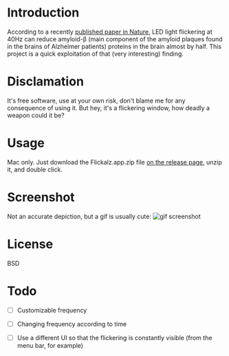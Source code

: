 # Introduction

According to a recently [published paper in Nature](http://www.nature.com/nature/journal/v540/n7632/full/nature20587.html), LED light flickering at 40Hz can reduce amyloid-β (main component of the amyloid plaques found in the brains of Alzheimer patients) proteins in the brain almost by half. This project is a quick exploitation of that (very interesting) finding.

# Disclamation

It's free software, use at your own risk, don't blame me for any consequence of using it. But hey, it's a flickering window, how deadly a weapon could it be?

# Usage

Mac only.
Just download the Flickalz.app.zip file [on the release page](https://github.com/kindlychung/Flickalz/releases), unzip it, and double click.

# Screenshot

Not an accurate depiction, but a gif is usually cute:
![gif screenshot](http://i.imgur.com/c3NqVtF.gifv)


# License

BSD

# Todo
- [ ] Customizable frequency
- [ ] Changing frequency according to time 
- [ ] Use a different UI so that the flickering is constantly visible (from the menu bar, for example)

